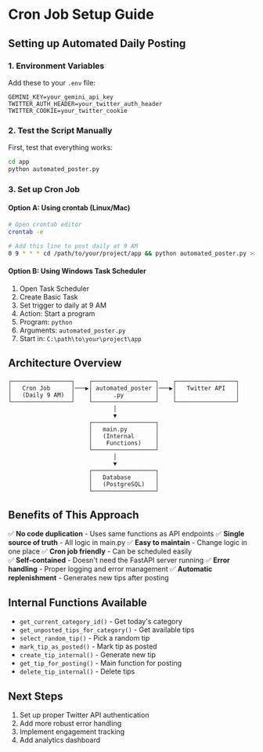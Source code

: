 # Cron Job Setup Guide

## Setting up Automated Daily Posting

### 1. Environment Variables
Add these to your `.env` file:
```
GEMINI_KEY=your_gemini_api_key
TWITTER_AUTH_HEADER=your_twitter_auth_header
TWITTER_COOKIE=your_twitter_cookie
```

### 2. Test the Script Manually
First, test that everything works:
```bash
cd app
python automated_poster.py
```

### 3. Set up Cron Job

#### Option A: Using crontab (Linux/Mac)
```bash
# Open crontab editor
crontab -e

# Add this line to post daily at 9 AM
0 9 * * * cd /path/to/your/project/app && python automated_poster.py >> /path/to/your/project/logs/cron.log 2>&1
```

#### Option B: Using Windows Task Scheduler
1. Open Task Scheduler
2. Create Basic Task
3. Set trigger to daily at 9 AM
4. Action: Start a program
5. Program: `python`
6. Arguments: `automated_poster.py`
7. Start in: `C:\path\to\your\project\app`

## Architecture Overview

```
┌─────────────────┐    ┌──────────────────┐    ┌─────────────────┐
│   Cron Job      │───▶│ automated_poster │───▶│   Twitter API   │
│   (Daily 9 AM)  │    │      .py         │    │                 │
└─────────────────┘    └──────────────────┘    └─────────────────┘
                              │
                              ▼
                       ┌──────────────────┐
                       │   main.py        │
                       │   (Internal      │
                       │    Functions)    │
                       └──────────────────┘
                              │
                              ▼
                       ┌──────────────────┐
                       │   Database       │
                       │   (PostgreSQL)   │
                       └──────────────────┘
```

## Benefits of This Approach

✅ **No code duplication** - Uses same functions as API endpoints
✅ **Single source of truth** - All logic in main.py
✅ **Easy to maintain** - Change logic in one place
✅ **Cron job friendly** - Can be scheduled easily  
✅ **Self-contained** - Doesn't need the FastAPI server running
✅ **Error handling** - Proper logging and error management
✅ **Automatic replenishment** - Generates new tips after posting

## Internal Functions Available

- `get_current_category_id()` - Get today's category
- `get_unposted_tips_for_category()` - Get available tips
- `select_random_tip()` - Pick a random tip
- `mark_tip_as_posted()` - Mark tip as posted
- `create_tip_internal()` - Generate new tip
- `get_tip_for_posting()` - Main function for posting
- `delete_tip_internal()` - Delete tips

## Next Steps

1. Set up proper Twitter API authentication
2. Add more robust error handling
3. Implement engagement tracking
4. Add analytics dashboard 